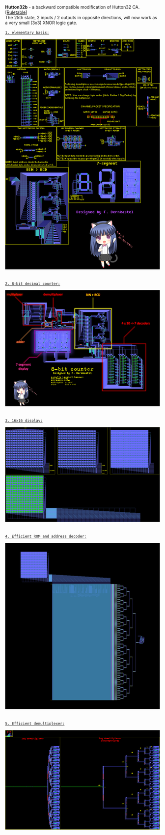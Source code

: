 **Hutton32b** - a backward compatible modification of Hutton32 CA. [[Ruletable](doc/Hutton32b.rule)]<br>
The 25th state, 2 inputs / 2 outputs in opposite directions, will now work as a very small (3x3) XNOR logic gate.

[`1. elementary basis:`](circuits-sandbox.rle)

![](doc/circuits-sandbox.png)
<br><br><br>
[`2. 8-bit decimal counter:`](advanced%20counter.mc)

![](doc/advanced%20counter~marked.png)
<br><br><br>
[`3. 16x16 display:`](big%20sandbox/16x16%20display.mc)

![](big%20sandbox/16x16%20display.png)
<br><br><br>
[`4. Efficient ROM and address decoder:`](16x16%20movie/16x16%20movie.mc)

![](16x16%20movie/16x16%20movie.png)
<br><br><br>
[`5. Efficient demultiplexer:`](misc/efficient_demultiplexer.mc)

![](doc/efficient_demultiplexer.png)
